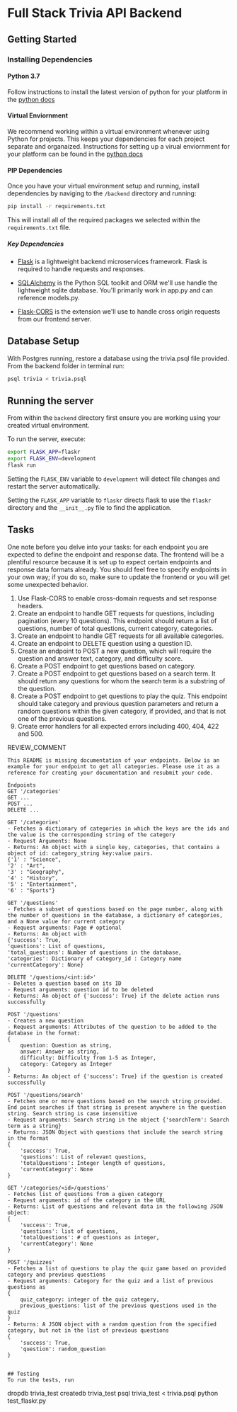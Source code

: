 # Full Stack Trivia API Backend

## Getting Started

### Installing Dependencies

#### Python 3.7

Follow instructions to install the latest version of python for your platform in the [python docs](https://docs.python.org/3/using/unix.html#getting-and-installing-the-latest-version-of-python)

#### Virtual Enviornment

We recommend working within a virtual environment whenever using Python for projects. This keeps your dependencies for each project separate and organaized. Instructions for setting up a virual enviornment for your platform can be found in the [python docs](https://packaging.python.org/guides/installing-using-pip-and-virtual-environments/)

#### PIP Dependencies

Once you have your virtual environment setup and running, install dependencies by naviging to the `/backend` directory and running:

```bash
pip install -r requirements.txt
```

This will install all of the required packages we selected within the `requirements.txt` file.

##### Key Dependencies

- [Flask](http://flask.pocoo.org/)  is a lightweight backend microservices framework. Flask is required to handle requests and responses.

- [SQLAlchemy](https://www.sqlalchemy.org/) is the Python SQL toolkit and ORM we'll use handle the lightweight sqlite database. You'll primarily work in app.py and can reference models.py. 

- [Flask-CORS](https://flask-cors.readthedocs.io/en/latest/#) is the extension we'll use to handle cross origin requests from our frontend server. 

## Database Setup
With Postgres running, restore a database using the trivia.psql file provided. From the backend folder in terminal run:
```bash
psql trivia < trivia.psql
```

## Running the server

From within the `backend` directory first ensure you are working using your created virtual environment.

To run the server, execute:

```bash
export FLASK_APP=flaskr
export FLASK_ENV=development
flask run
```

Setting the `FLASK_ENV` variable to `development` will detect file changes and restart the server automatically.

Setting the `FLASK_APP` variable to `flaskr` directs flask to use the `flaskr` directory and the `__init__.py` file to find the application. 

## Tasks

One note before you delve into your tasks: for each endpoint you are expected to define the endpoint and response data. The frontend will be a plentiful resource because it is set up to expect certain endpoints and response data formats already. You should feel free to specify endpoints in your own way; if you do so, make sure to update the frontend or you will get some unexpected behavior. 

1. Use Flask-CORS to enable cross-domain requests and set response headers. 
2. Create an endpoint to handle GET requests for questions, including pagination (every 10 questions). This endpoint should return a list of questions, number of total questions, current category, categories. 
3. Create an endpoint to handle GET requests for all available categories. 
4. Create an endpoint to DELETE question using a question ID. 
5. Create an endpoint to POST a new question, which will require the question and answer text, category, and difficulty score. 
6. Create a POST endpoint to get questions based on category. 
7. Create a POST endpoint to get questions based on a search term. It should return any questions for whom the search term is a substring of the question. 
8. Create a POST endpoint to get questions to play the quiz. This endpoint should take category and previous question parameters and return a random questions within the given category, if provided, and that is not one of the previous questions. 
9. Create error handlers for all expected errors including 400, 404, 422 and 500. 

REVIEW_COMMENT
```
This README is missing documentation of your endpoints. Below is an example for your endpoint to get all categories. Please use it as a reference for creating your documentation and resubmit your code. 

Endpoints
GET '/categories'
GET ...
POST ...
DELETE ...

GET '/categories'
- Fetches a dictionary of categories in which the keys are the ids and the value is the corresponding string of the category
- Request Arguments: None
- Returns: An object with a single key, categories, that contains a object of id: category_string key:value pairs. 
{'1' : "Science",
'2' : "Art",
'3' : "Geography",
'4' : "History",
'5' : "Entertainment",
'6' : "Sports"}

GET '/questions'
- Fetches a subset of questions based on the page number, along with the number of questions in the database, a dictionary of categories, and a None value for current category
- Request arguments: Page # optional
- Returns: An object with 
{'success': True,
'questions': List of questions,
'total_questions': Number of questions in the database,
'categories': Dictionary of category_id : Category name
'currentCategory': None}

DELETE '/questions/<int:id>'
- Deletes a question based on its ID
- Request arguments: question id to be deleted
- Returns: An object of {'success': True} if the delete action runs successfully

POST '/questions'
- Creates a new question
- Request arguments: Attributes of the question to be added to the database in the format:
{
    question: Question as string, 
    answer: Answer as string,
    difficulty: Difficulty from 1-5 as Integer,
    category: Category as Integer
}
- Returns: An object of {'success': True} if the question is created successfully

POST '/questions/search'
- Fetches one or more questions based on the search string provided. End point searches if that string is present anywhere in the question string. Search string is case insensitive
- Request arguments: Search string in the object {'searchTerm': Search term as a string}
- Returns: JSON Object with questions that include the search string in the format
{
    'success': True,
    'questions': List of relevant questions,
    'totalQuestions': Integer length of questions,
    'currentCategory': None
}

GET '/categories/<id>/questions'
- Fetches list of questions from a given category
- Request arguments: id of the category in the URL
- Returns: List of questions and relevant data in the following JSON object:
{
    'success': True,
    'questions': list of questions,
    'totalQuestions': # of questions as integer,
    'currentCategory': None
}

POST '/quizzes'
- Fetches a list of questions to play the quiz game based on provided category and previous questions
- Request arguments: Category for the quiz and a list of previous questions as 
{
    quiz_category: integer of the quiz category, 
    previous_questions: list of the previous questions used in the quiz
}
- Returns: A JSON object with a random question from the specified category, but not in the list of previous questions
{
    'success': True, 
    'question': random_question
}


## Testing
To run the tests, run
```
dropdb trivia_test
createdb trivia_test
psql trivia_test < trivia.psql
python test_flaskr.py
```